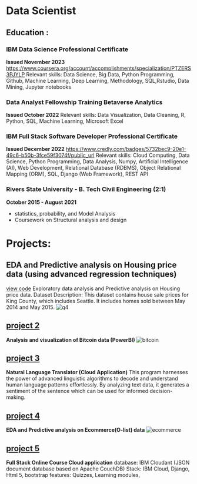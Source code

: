 # Data Scientist


## Education :


### IBM Data Science Professional Certificate 
__Issued November 2023__
<https://www.coursera.org/account/accomplishments/specialization/PTZERS3PJYLP>
Relevant skills: 
Data Science, Big Data, Python Programming, Github, Machine Learning, Deep Learning, Methodology, SQL,Rstudio, Data Mining, Jupyter notebooks

### Data Analyst Fellowship Training Betaverse Analytics 
__Issued October 2022__
Relevant skills: Data Visualization, Data Cleaning, R, Python, SQL, Machine Learning, Microsoft Excel

### IBM Full Stack Software Developer Professional Certificate 
__Issued December 2022__
<https://www.credly.com/badges/5732bec9-20e1-49c6-b50b-3fce59f3074f/public_url>
Relevant skills: 
Cloud Computing, Data Science, Python Programming, Data Analysis, Numpy, Artificial Intelligence (AI), Web Development, Relational Database (RDBMS), Object Relational Mapping (ORM), SQL, Django (Web Framework), REST API

### Rivers State University  - B. Tech Civil Engineering (2:1)
__October 2015 - August 2021__
- statistics, probability, and Model Analysis
- Coursework on Structural analysis and design

# Projects:
## __EDA and Predictive analysis on Housing price data (using advanced regression techniques)__
[view code](https://github.com/Kreeeva/EDA-HouseSales-Lab.git)
Exploratory data analysis and Predictive analysis on Housing price data. Dataset Description: This dataset contains house sale prices for King County, which includes Seattle. It includes homes sold between May 2014 and May 2015.
![q4](https://github.com/Kreeeva/Oreva_portfolio/assets/102390650/c4325fa2-bca7-48c7-8286-e3221663cd57)


## [project 2](https://github.com/Kreeeva/POWERBI/blob/main/bitcoin%20report.pdf)
__Analysis and visualization of Bitcoin data (PowerBI)__
![bitcoin](https://github.com/Kreeeva/Oreva_portfolio/assets/102390650/1292b08a-dbf9-41b9-a8e1-884f2218588b)


## [project 3](https://github.com/Kreeeva/cazgi-IBM-Watson-NLU-Project.git)
__Natural Language Translator (Cloud Application)__
This program harnesses the power of advanced linguistic algorithms to decode and understand human language patterns effortlessly. By analyzing text data, it generates a sentiment of the sentence which can be used for informed decision-making.


## [project 4](https://github.com/Kreeeva/POWERBI/blob/main/OLIST%20DATA%20DASHBOARD%20(2).pdf)
__EDA and Predictive analysis on Ecommerce(O-list) data__
![ecommerce](https://github.com/Kreeeva/Oreva_portfolio/assets/102390650/01fa367f-2da7-439e-adca-55f921d49ae3)


## [project 5](https://github.com/Kreeeva/final-cloud-app-with-database.git)
__Full Stack Online Course Cloud application__
database: IBM Cloudant (JSON document database based on Apache CouchDB)
Stack: IBM Cloud, Django, Html 5, bootstrap
features: Quizzes, Learning modules, 



